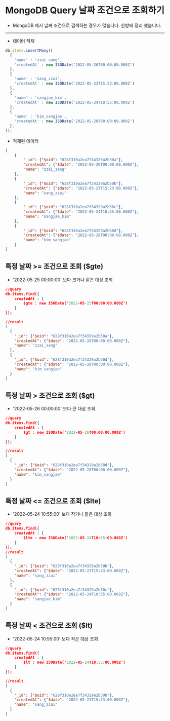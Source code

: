 # MongoDB Query 날짜 조건으로 조회하기 

- MongoDB 에서 날짜 조건으로 검색하는 경우가 많습니다. 한방에 정리 했습니다.

---
- 데이터 적재 
```js
db.items.insertMany([
  {
    'name' : 'zzai_sang',
    'createdAt' : new ISODate('2022-05-26T00:00:00.000Z')
  },
  {
    'name' : 'sang_zzai',
    'createdAt' : new ISODate('2022-05-23T15:23:00.000Z')
  },
  {
    'name' : 'sangjae_kim',
    'createdAt' : new ISODate('2022-05-24T10:55:00.000Z')
  },
  {
    'name' : 'kim_sangjae',
    'createdAt' : new ISODate('2022-05-28T00:00:00.000Z')
  },
]);
```

- 적재된 데이터 
```json
[
    {
        "_id": {"$oid": "628f310a2ea7f34329a2b50a"},
        "createdAt": {"$date": "2022-05-26T00:00:00.000Z"},
        "name": "zzai_sang"
    },
    {
        "_id": {"$oid": "628f310a2ea7f34329a2b50b"},
        "createdAt": {"$date": "2022-05-23T15:23:00.000Z"},
        "name": "sang_zzai"
    },
    {
        "_id": {"$oid": "628f310a2ea7f34329a2b50c"},
        "createdAt": {"$date": "2022-05-24T10:55:00.000Z"},
        "name": "sangjae_kim"
    },
    {
        "_id": {"$oid": "628f310a2ea7f34329a2b50d"},
        "createdAt": {"$date": "2022-05-28T00:00:00.000Z"},
        "name": "kim_sangjae"
    }
]
```

## 특정 날짜 >= 조건으로 조회 ($gte)
- '2022-05-25 00:00:00' 보다 크거나 같은 대상 조회
```json
//query
db.items.find({
    createdAt : {
        $gte : new ISODate('2022-05-25T00:00:00.000Z')
    }
});

//result
[
  {
    "_id": {"$oid": "628f310a2ea7f34329a2b50a"},
    "createdAt": {"$date": "2022-05-26T00:00:00.000Z"},
    "name": "zzai_sang"
  },
  {
    "_id": {"$oid": "628f310a2ea7f34329a2b50d"},
    "createdAt": {"$date": "2022-05-28T00:00:00.000Z"},
    "name": "kim_sangjae"
  }
]
```

## 특정 날짜 > 조건으로 조회 ($gt)
- '2022-05-26 00:00:00' 보다 큰 대상 조회
```json
//query
db.items.find({
    createdAt : {
        $gt : new ISODate('2022-05-26T00:00:00.000Z')
    }
});

//result
[
  {
    "_id": {"$oid": "628f310a2ea7f34329a2b50d"},
    "createdAt": {"$date": "2022-05-28T00:00:00.000Z"},
    "name": "kim_sangjae"
  }
]
```

## 특정 날짜 <= 조건으로 조회 ($lte)
- '2022-05-24 10:55:00' 보다 작거나 같은 대상 조회
```json
//query
db.items.find({
    createdAt : {
        $lte : new ISODate('2022-05-24T10:55:00.000Z')
    }
});
//result
[
  {
    "_id": {"$oid": "628f310a2ea7f34329a2b50b"},
    "createdAt": {"$date": "2022-05-23T15:23:00.000Z"},
    "name": "sang_zzai"
  },
  {
    "_id": {"$oid": "628f310a2ea7f34329a2b50c"},
    "createdAt": {"$date": "2022-05-24T10:55:00.000Z"},
    "name": "sangjae_kim"
  }
]
```

## 특정 날짜 < 조건으로 조회 ($lt)
- '2022-05-24 10:55:00' 보다 작은 대상 조회
```json
//query
db.items.find({
    createdAt : {
        $lt : new ISODate('2022-05-24T10:55:00.000Z')
    }
});

//result
[
  {
    "_id": {"$oid": "628f310a2ea7f34329a2b50b"},
    "createdAt": {"$date": "2022-05-23T15:23:00.000Z"},
    "name": "sang_zzai"
  }
]
```